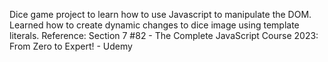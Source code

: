 Dice game project to learn how to use Javascript to manipulate the DOM. Learned how to create dynamic changes to dice image using template literals. Reference: Section 7 #82 - The Complete JavaScript Course 2023: From Zero to Expert! - Udemy
